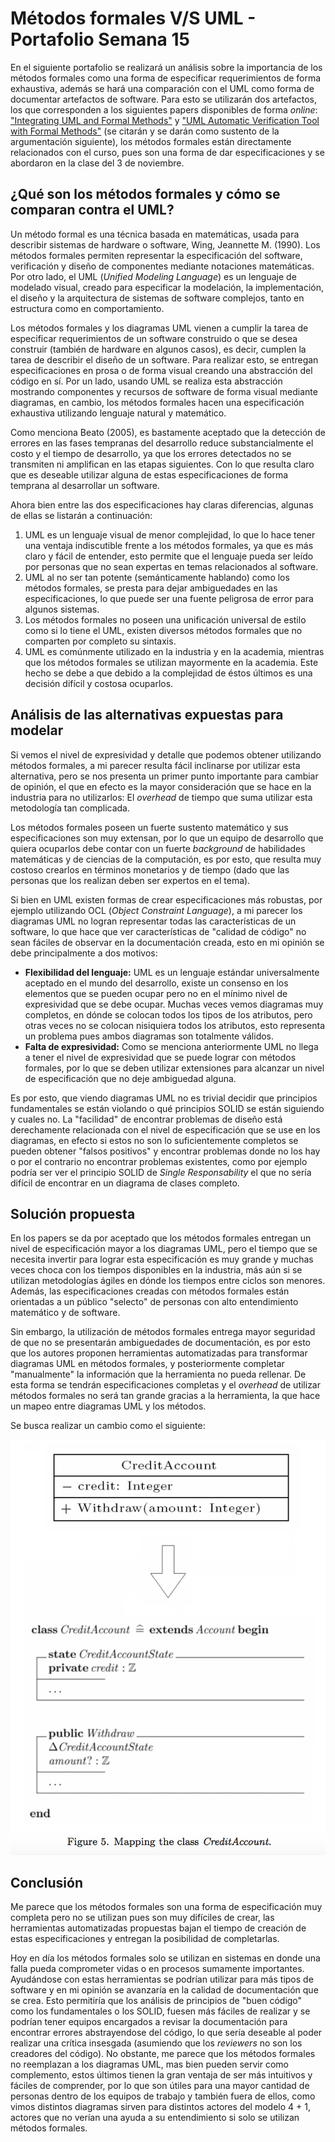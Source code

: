 # Métodos formales V/S UML - Portafolio Semana 15

En el siguiente portafolio se realizará un análisis sobre la importancia de los métodos formales como una forma de especificar requerimientos de forma exhaustiva, además se hará una comparación con el UML como forma de documentar artefactos de software. Para esto se utilizarán dos artefactos, los que corresponden a los siguientes papers disponibles de forma *online*: ["Integrating UML and Formal Methods"](https://ac.els-cdn.com/S1571066107004379/1-s2.0-S1571066107004379-main.pdf?_tid=d0d8c37e-c989-11e7-8ef9-00000aab0f6b&acdnat=1510698121_e868b7c819250ca5ca09f925c58fe0e3) y ["UML Automatic Verification Tool with Formal Methods"](https://ac.els-cdn.com/S1571066105001751/1-s2.0-S1571066105001751-main.pdf?_tid=7a940dd6-c98c-11e7-ae12-00000aacb360&acdnat=1510699264_c3abf18abb5e011ece7a9c4cc9f7dccc) (se citarán y se darán como sustento de la argumentación siguiente), los métodos formales están directamente relacionados con el curso, pues son una forma de dar especificaciones y se abordaron en la clase del 3 de noviembre.

## ¿Qué son los métodos formales y cómo se comparan contra el UML?

Un método formal es una técnica basada en
matemáticas, usada para describir sistemas de
hardware o software, Wing, Jeannette M. (1990).
Los métodos formales permiten representar la
especificación del software, verificación y diseño de
componentes mediante notaciones matemáticas. 
Por otro lado, el UML (*Unified Modeling Language*) es un lenguaje de modelado visual, creado para especificar la modelación, la implementación, el diseño y la arquitectura de sistemas de software complejos, tanto en estructura como en comportamiento.

Los métodos formales y los diagramas UML vienen a cumplir la tarea de especificar requerimientos de un software construido o que se desea construir (también de hardware en algunos casos), es decir, cumplen la tarea de describir el diseño de un software. Para realizar esto, se entregan especificaciones en prosa o de forma visual creando una abstracción del código en sí. Por un lado, usando UML se realiza esta abstracción mostrando componentes y recursos de software de forma visual mediante diagramas, en cambio, los métodos formales hacen una especificación exhaustiva utilizando lenguaje natural y matemático.

Como menciona Beato (2005), es bastamente aceptado que la detección de errores en las fases tempranas del desarrollo reduce substancialmente el costo y el tiempo de desarrollo, ya que los errores detectados no se transmiten ni amplifican en las etapas siguientes. Con lo que resulta claro que es deseable utilizar alguna de estas especificaciones de forma temprana al desarrollar un software.

Ahora bien entre las dos especificaciones hay claras diferencias, algunas de ellas se listarán a continuación:

1. UML es un lenguaje visual de menor complejidad, lo que lo hace tener una ventaja indiscutible frente a los métodos formales, ya que es más claro y fácil de entender, esto permite que el lenguaje pueda ser leído por personas que no sean expertas en temas relacionados al software.
2. UML al no ser tan potente (semánticamente hablando) como los métodos formales, se presta para dejar ambiguedades en las especificaciones, lo que puede ser una fuente peligrosa de error para algunos sistemas.
3. Los métodos formales no poseen una unificación universal de estilo como si lo tiene el UML, existen diversos métodos formales que no comparten por completo su sintaxis.
4. UML es comúnmente utilizado en la industria y en la academia, mientras que los métodos formales se utilizan mayormente en la academia. Este hecho se debe a que debido a la complejidad de éstos últimos es una decisión difícil y costosa ocuparlos.

## Análisis de las alternativas expuestas para modelar

Si vemos el nivel de expresividad y detalle que podemos obtener utilizando métodos formales, a mi parecer resulta fácil inclinarse por utilizar esta alternativa, pero se nos presenta un primer punto importante para cambiar de opinión, el que en efecto es la mayor consideración que se hace en la industria para no utilizarlos: El *overhead* de tiempo que suma utilizar esta metodología tan complicada.

Los métodos formales poseen un fuerte sustento matemático y sus especificaciones son muy extensan, por lo que un equipo de desarrollo que quiera ocuparlos debe contar con un fuerte *background* de habilidades matemáticas y de ciencias de la computación, es por esto, que resulta muy costoso crearlos en términos monetarios y de tiempo (dado que las personas que los realizan deben ser expertos en el tema).

Si bien en UML existen formas de crear especificaciones más robustas, por ejemplo utilizando OCL (*Object Constraint Language*), a mi parecer los diagramas UML no logran representar todas las características de un software, lo que hace que ver características de "calidad de código" no sean fáciles de observar en la documentación creada, esto en mi opinión se debe principalmente a dos motivos:

* **Flexibilidad del lenguaje:** UML es un lenguaje estándar universalmente aceptado en el mundo del desarrollo, existe un consenso en los elementos que se pueden ocupar pero no en el mínimo nivel de expresividad que se debe ocupar. Muchas veces vemos diagramas muy completos, en dónde se colocan todos los tipos de los atributos, pero otras veces no se colocan nisiquiera todos los atributos, esto representa un problema pues ambos diagramas son totalmente válidos.
* **Falta de expresividad:** Como se menciona anteriormente UML no llega a tener el nivel de expresividad que se puede lograr con métodos formales, por lo que se deben utilizar extensiones para alcanzar un nivel de especificación que no deje ambiguedad alguna.

Es por esto, que viendo diagramas UML no es trivial decidir que principios fundamentales se están violando o qué principios SOLID se están siguiendo y cuales no. La "facilidad" de encontrar problemas de diseño está derechamente relacionada con el nivel de especificación que se use en los diagramas, en efecto si estos no son lo suficientemente completos se pueden obtener "falsos positivos" y encontrar problemas donde no los hay o por el contrario no encontrar problemas existentes, como por ejemplo podría ser ver el principio SOLID de *Single Responsability* el que no sería difícil de encontrar en un diagrama de clases completo.

## Solución propuesta

En los papers se da por aceptado que los métodos formales entregan un nivel de especificación mayor a los diagramas UML, pero el tiempo que se necesita invertir para lograr esta especificación es muy grande y muchas veces choca con los tiempos disponibles en la industria, más aún si se utilizan metodologías ágiles en dónde los tiempos entre ciclos son menores. Además, las especificaciones creadas con métodos formales están orientadas a un público "selecto" de personas con alto entendimiento matemático y de software.

Sin embargo, la utilización de métodos formales entrega mayor seguridad de que no se presentarán ambiguedades de documentación, es por esto que los autores proponen herramientas automatizadas para transformar diagramas UML en métodos formales, y posteriormente completar "manualmente" la información que la herramienta no pueda rellenar. De esta forma se tendrán especificaciones completas y el *overhead* de utilizar métodos formales no será tan grande gracias a la herramienta, la que hace un mapeo entre diagramas UML y los métodos.

Se busca realizar un cambio como el siguiente:

![Mapeo entre clases](MapeoClases.png)

## Conclusión

Me parece que los métodos formales son una forma de especificación muy completa pero no se utilizan pues son muy difíciles de crear, las herramientas automatizadas propuestas bajan el tiempo de creación de estas especificaciones y entregan la posibilidad de completarlas.

Hoy en día los métodos formales solo se utilizan en sistemas en donde una falla pueda comprometer vidas o en procesos sumamente importantes. Ayudándose con estas herramientas se podrían utilizar para más tipos de software y en mi opinión se avanzaría en la calidad de documentación que se crea. Esto permitiría que los análisis de principios de "buen código" como los fundamentales o los SOLID, fuesen más fáciles de realizar y se podrían tener equipos encargados a revisar la documentación para encontrar errores abstrayendose del código, lo que sería deseable al poder realizar una crítica insesgada (asumiendo que los *reviewers* no son los creadores del código). No obstante, me parece que los métodos formales no reemplazan a los diagramas UML, mas bien pueden servir como complemento, estos últimos tienen la gran ventaja de ser más intuitivos y fáciles de comprender, por lo que son útiles para una mayor cantidad de personas dentro de los equipos de trabajo y también fuera de ellos, como vimos distintos diagramas sirven para distintos actores del modelo 4 + 1, actores que no verían una ayuda a su entendimiento si solo se utilizan métodos formales. 

